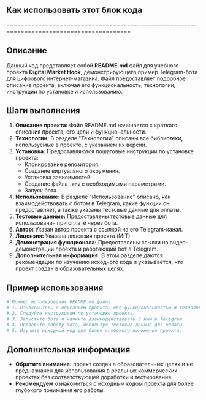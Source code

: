 ## Как использовать этот блок кода
=========================================================================================

Описание
-------------------------
Данный код представляет собой **README.md** файл для учебного проекта **Digital Market Hook**, демонстрирующего пример Telegram-бота для цифрового интернет-магазина.  Файл предоставляет подробное описание проекта, включая его функциональность, технологии, инструкции по установке и использованию.

Шаги выполнения
-------------------------
1. **Описание проекта:** Файл README.md начинается с краткого описания проекта, его цели и функциональности. 
2. **Технологии:** В разделе "Технологии" описаны все библиотеки, используемые в проекте, с указанием их версий.
3. **Установка:** Предоставляются пошаговые инструкции по установке проекта:
    - Клонирование репозитория.
    - Создание виртуального окружения.
    - Установка зависимостей.
    - Создание файла `.env` с необходимыми параметрами.
    - Запуск бота.
4. **Использование:** В разделе "Использование" описано, как взаимодействовать с ботом в Telegram, какие функции он предоставляет, а также указаны тестовые данные для оплаты.
5. **Тестовые данные:** Предоставлены тестовые данные для использования при оплате через бота.
6. **Автор:** Указан автор проекта с ссылкой на его Telegram-канал.
7. **Лицензия:** Указана лицензия проекта (MIT).
8. **Демонстрация функционала:** Предоставлены ссылки на видео-демонстрации проекта и работающий бот в Telegram.
9. **Дополнительная информация:** В этом разделе даются рекомендации по изучению исходного кода и указывается, что проект создан в образовательных целях.

Пример использования
-------------------------

```python
# Пример использования README.md файла:
# 1. Ознакомьтесь с описанием проекта, его функциональностью и технологиями, используемыми в нем.
# 2. Следуйте инструкциям по установке проекта.
# 3. Запустите бота и начните взаимодействовать с ним в Telegram.
# 4. Проверьте работу бота, используя тестовые данные для оплаты.
# 5. Изучите исходный код для более глубокого понимания проекта.
```

## Дополнительная информация
- **Обратите внимание:** проект создан в образовательных целях и не предназначен для использования в реальных коммерческих проектах без соответствующей доработки и тестирования.
- **Рекомендуем** ознакомиться с исходным кодом проекта для более глубокого понимания его работы.